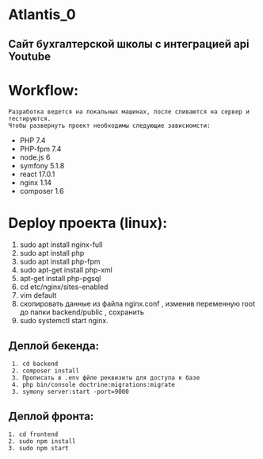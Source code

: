 # Atlantis_0
## Сайт бухгалтерской школы с интеграцией api Youtube 

# Workflow: 
    Разработка ведется на локальных машинах, после сливаются на сервер и тестируются. 
    Чтобы развернуть проект необходимы следующие зависиомсти: 

   * PHP 7.4 
   * PHP-fpm 7.4
   * node.js 6 
   * symfony 5.1.8  
   * react 17.0.1 
   * nginx 1.14 
   * composer 1.6 

# Deploy проекта (linux):
   1. sudo apt install nginx-full 
   2. sudo apt install php 
   3. sudo apt install php-fpm 
   4. sudo apt-get install php-xml
   5. apt-get install php-pgsql
   6. cd etc/nginx/sites-enabled 
   7. vim default 
   8. скопировать данные из файла nginx.conf , изменив переменную root до папки backend/public , сохранить  
   9. sudo systemctl start nginx.  

##  Деплой бекенда: 
     1. cd backend 
     2. composer install
     3. Прописать в .env фйле реквизиты для доступа к базе
     4. php bin/console doctrine:migrations:migrate 
     3. symony server:start -port=9000 

##  Деплой фронта: 
    1. cd frontend 
    2. sudo npm install 
    3. sudo npm start    
